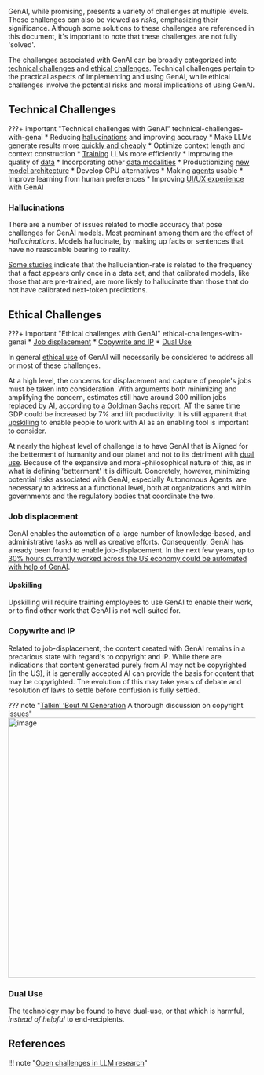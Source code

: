 GenAI, while promising, presents a variety of challenges at multiple levels. These challenges can also be viewed as _risks_, emphasizing their significance. Although some solutions to these challenges are referenced in this document, it's important to note that these challenges are not fully 'solved'. 

The challenges associated with GenAI can be broadly categorized into [technical challenges](#technical-challenges) and [ethical challenges](#ethical-challenges). Technical challenges pertain to the practical aspects of implementing and using GenAI, while ethical challenges involve the potential risks and moral implications of using GenAI. 

## Technical Challenges

???+ important "Technical challenges with GenAI" technical-challenges-with-genai
    * Reducing [hallucinations](#hallucinations) and improving accuracy
    * Make LLMs generate results more [quickly and cheaply](../architectures/generation.md)
    * Optimize context length and context construction
    * [Training](../architectures/training/index.md) LLMs more efficiently 
    * Improving the quality of [data](../data/index.md)
    * Incorporating other [data modalities](../architectures/models/multimodal.md)
    * Productionizing [new model architecture](../architectures/models/developing_architectures.md)
    * Develop GPU alternatives
    * Making [agents](../agents/index.md) usable
    * Improve learning from human preferences
    * Improving [UI/UX experience](../building/front_end.md) with GenAI
    
### Hallucinations

There are a number of issues related to modle accuracy that pose challenges for GenAI models. Most prominant among them are the effect of _Hallucinations_. Models hallucinate, by making up facts or sentences that have no reasoanble bearing to reality.

[Some studies](https://arxiv.org/pdf/2311.14648.pdf) indicate that the halluciantion-rate is related to the frequency that a fact appears only once in a data set, and that calibrated models, like those that are pre-trained, are more likely to hallucinate than those that do not have calibrated next-token predictions.

## Ethical Challenges

???+ important "Ethical challenges with GenAI" ethical-challenges-with-genai
    * [Job displacement](#job-displacement)
    * [Copywrite and IP](#copywrite-and-ip)
    * [Dual Use](#dual-use)

In general [ethical use](../../Using/ethically/index.md) of GenAI will necessarily be considered to address all or most of these challenges.

At a high level, the concerns for displacement and capture of people's jobs must be taken into consideration. With arguments both minimizing and amplifying the concern, estimates still have around 300 million jobs replaced by AI, [according to a Goldman Sachs report](https://www.goldmansachs.com/intelligence/pages/generative-ai-could-raise-global-gdp-by-7-percent.html). AT the same time GDP could be increased by 7% and lift productivity. It is still apparent that [upskilling](#upskilling) to enable people to work with AI as an enabling tool is important to consider.

At nearly the highest level of challenge is to have GenAI that is Aligned for the betterment of humanity and our planet and not to its detriment with [dual use](#dual-use). Because of the expansive and moral-philosophical nature of this, as in what is defining 'betterment' it is difficult. Concretely, however, minimizing potential risks associated with GenAI, especially Autonomous Agents, are necessary to address at a functional level, both at organizations and within governments and the regulatory bodies that coordinate the two.


### Job displacement

GenAI enables the automation of a large number of knowledge-based, and administrative tasks as well as creative efforts. Consequently, GenAI has already been found to enable job-displacement. In the next few years, up to [30% hours currently worked across the US economy could be automated with help of GenAI](https://www.mckinsey.com/mgi/our-research/generative-ai-and-the-future-of-work-in-america). 

#### Upskilling

Upskilling will require training employees to use GenAI to enable their work, or to find other work that GenAI is not well-suited for.

### Copywrite and IP

Related to job-displacement, the content created with GenAI remains in a precarious state with regard's to copyright and IP. While there are indications that content generated purely from AI may not be copyrighted (in the US), it is generally accepted AI can provide the basis for content that may be copyrighted. The evolution of this may take years of debate and resolution of laws to settle before confusion is fully settled.

??? note "[Talkin’ ‘Bout AI Generation](https://papers.ssrn.com/sol3/papers.cfm?abstract_id=4523551) A thorough discussion on copyright issues"
    <img width="529" alt="image" src="https://github.com/ianderrington/genai/assets/76016868/75a1b0e9-7d4b-4db2-a0ee-f18890cce403">


### Dual Use

The technology may be found to have dual-use, or that which is harmful, _instead of helpful_ to end-recipients. 

## References

!!! note "[Open challenges in LLM research](LLMhttps://huyenchip.com/2023/08/16/llm-research-open-challenges.html#5_design_a_new_model_architecture)"